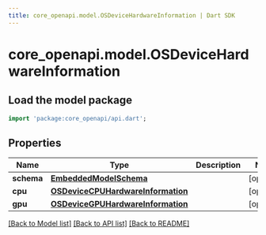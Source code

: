 ```yaml
---
title: core_openapi.model.OSDeviceHardwareInformation | Dart SDK
---
```


# core_openapi.model.OSDeviceHardwareInformation

## Load the model package
```dart
import 'package:core_openapi/api.dart';
```

## Properties
Name | Type | Description | Notes
------------ | ------------- | ------------- | -------------
**schema** | [**EmbeddedModelSchema**](EmbeddedModelSchema.md) |  | [optional] 
**cpu** | [**OSDeviceCPUHardwareInformation**](OSDeviceCPUHardwareInformation.md) |  | [optional] 
**gpu** | [**OSDeviceGPUHardwareInformation**](OSDeviceGPUHardwareInformation.md) |  | [optional] 

[[Back to Model list]](../README.md#documentation-for-models) [[Back to API list]](../README.md#documentation-for-api-endpoints) [[Back to README]](../README.md)


